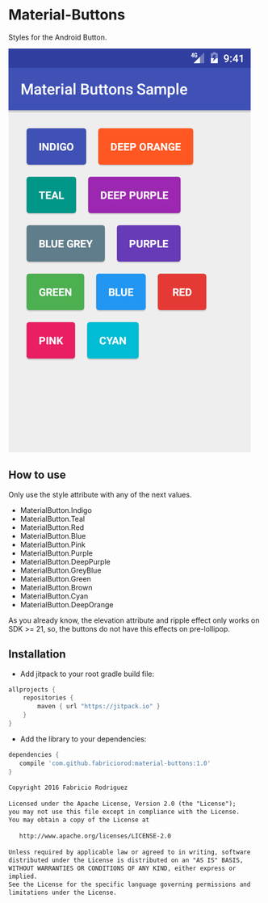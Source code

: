 # Material-Buttons
Styles for the Android Button.

![alt tag](https://raw.githubusercontent.com/fabriciorod/Material-Buttons/master/screenshot.png)

## How to use
Only use the style attribute with any of the next values.

* MaterialButton.Indigo
* MaterialButton.Teal
* MaterialButton.Red
* MaterialButton.Blue
* MaterialButton.Pink
* MaterialButton.Purple
* MaterialButton.DeepPurple
* MaterialButton.GreyBlue
* MaterialButton.Green
* MaterialButton.Brown
* MaterialButton.Cyan
* MaterialButton.DeepOrange

As you already know, the elevation attribute and ripple effect only works on SDK >= 21, so, the buttons do not have this effects on pre-lollipop. 

## Installation

* Add jitpack to your root gradle build file:
```gradle
allprojects {
    repositories {
        maven { url "https://jitpack.io" }
    }
}
```
* Add the library to your dependencies:

```gradle
dependencies {
   compile 'com.github.fabriciorod:material-buttons:1.0'
}
```

```
Copyright 2016 Fabricio Rodriguez

Licensed under the Apache License, Version 2.0 (the "License");
you may not use this file except in compliance with the License.
You may obtain a copy of the License at

   http://www.apache.org/licenses/LICENSE-2.0

Unless required by applicable law or agreed to in writing, software
distributed under the License is distributed on an "AS IS" BASIS,
WITHOUT WARRANTIES OR CONDITIONS OF ANY KIND, either express or implied.
See the License for the specific language governing permissions and
limitations under the License.
```
